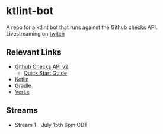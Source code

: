 # ktlint-bot
A repo for a ktlint bot that runs against the Github checks API. Livestreaming on [twitch](https://www.twitch.tv/zsiegel87/)

## Relevant Links
- [Github Checks API v2](https://developer.github.com/v3/checks/)
	- [Quick Start Guide](https://developer.github.com/apps/quickstart-guides/creating-ci-tests-with-the-checks-api/)
- [Kotlin](https://kotlinlang.org/)
- [Gradle](https://gradle.org/)
- [Vert.x](https://vertx.io/)

## Streams

- Stream 1 - July 15th 6pm CDT